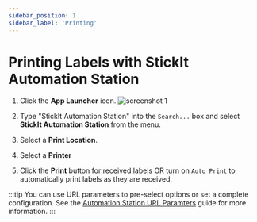 ```yaml
---
sidebar_position: 1
sidebar_label: 'Printing'
---
```


# Printing Labels with StickIt Automation Station

1. Click the **App Launcher** icon.
![screenshot 1](/img/app_launcher.png)

1. Type "StickIt Automation Station" into the `Search...` box and select **StickIt Automation Station** from the menu.

1. Select a **Print Location**.

1. Select a **Printer**

1. Click the **Print** button for received labels OR turn on `Auto Print` to automatically print labels as they are received.

:::tip
You can use URL parameters to pre-select options or set a complete configuration. See the [Automation Station URL Paramters](../url-params/) guide for more information.
:::